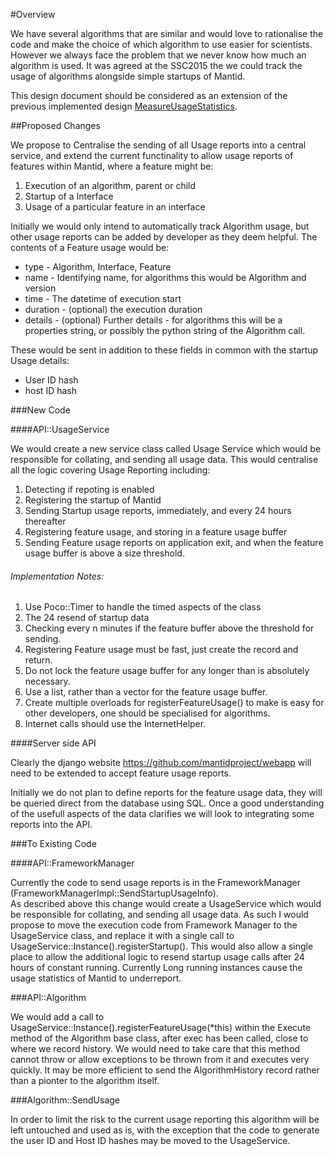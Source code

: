 #Overview

We have several algorithms that are similar and would love to rationalise the code and make the choice of which algorithm to use easier for scientists.
However we always face the problem that we never know how much an algorithm is used.  It was agreed at the SSC2015 the we could track the usage of algorithms alongside simple startups of Mantid.

This design document should be considered as an extension of the previous implemented design [MeasureUsageStatistics](MeasureUsageStatistics.md).

##Proposed Changes

We propose to Centralise the sending of all Usage reports into a central service, and extend the current functinality to 
allow usage reports of features within Mantid, where a feature might be:

1. Execution of an algorithm, parent or child
1. Startup of a Interface
1. Usage of a particular feature in an interface

Initially we would only intend to automatically track Algorithm usage, but other usage reports can be added by developer as they deem helpful.
The contents of a Feature usage would be:

* type - Algorithm, Interface, Feature
* name - Identifying name, for algorithms this would be Algorithm and version
* time - The datetime of execution start
* duration - (optional) the execution duration
* details - (optional) Further details - for algorithms this will be a properties string, or possibly the python string of the Algorithm call.

These would be sent in addition to these fields in common with the startup Usage details:

* User ID hash
* host ID hash

###New Code

####API::UsageService

We would create a new service class called Usage Service which would be responsible for collating, and sending
all usage data.  This would centralise all the logic covering Usage Reporting including:

1. Detecting if repoting is enabled
1. Registering the startup of Mantid
1. Sending Startup usage reports, immediately, and every 24 hours thereafter
1. Registering feature usage, and storing in a feature usage buffer
1. Sending Feature usage reports on application exit, and when the feature usage buffer is above a size threshold.

###### Implementation Notes:

1. Use Poco::Timer to handle the timed aspects of the class
  1. The 24 resend of startup data
  1. Checking every n minutes if the feature buffer above the threshold for sending.
1. Registering Feature usage must be fast, just create the record and return.
1. Do not lock the feature usage buffer for any longer than is absolutely necessary.
1. Use a list, rather than a vector for the feature usage buffer.
1. Create multiple overloads for registerFeatureUsage() to make is easy for other developers, one should be specialised for algorithms.
1. Internet calls should use the InternetHelper.

####Server side API

Clearly the django website https://github.com/mantidproject/webapp will need to be extended to accept feature usage reports.

Initially we do not plan to define reports for the feature usage data, they will be queried direct from the database using SQL.
Once a good understanding of the usefull aspects of the data clarifies we will look to integrating some reports into the API.

###To Existing Code

####API::FrameworkManager

Currently the code to send usage reports is in the FrameworkManager (FrameworkManagerImpl::SendStartupUsageInfo).  
As described above this change would create a UsageService which would be responsible for collating, and sending
all usage data.  As such I would propose to move the execution code from Framework Manager to the UsageService class, 
and replace it with a single call to UsageService::Instance().registerStartup().
This would also allow a single place to allow the additional logic to resend startup usage calls after 24 hours of constant running.
Currently Long running instances cause the usage statistics of Mantid to underreport.

###API::Algorithm

We would add a call to UsageService::Instance().registerFeatureUsage(*this) within the Execute method of the Algorithm base class,
after exec has been called, close to where we record history.
We would need to take care that this method cannot throw or allow exceptions to be thrown from it and executes very quickly.
It may be more efficient to send the AlgorithmHistory record rather than a pionter to the algorithm itself.

###Algorithm::SendUsage

In order to limit the risk to the current usage reporting this algorithm will be left untouched and used as is, with the exception 
that the code to generate the user ID and Host ID hashes may be moved to the UsageService.
